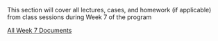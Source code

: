 This section will cover all lectures, cases, and homework (if applicable) from class sessions during Week 7 of the program

[All Week 7 Documents](https://elite-height-60d.notion.site/Week-7-15c738528d8a80aaacf8e65a796d8b26?pvs=4)
